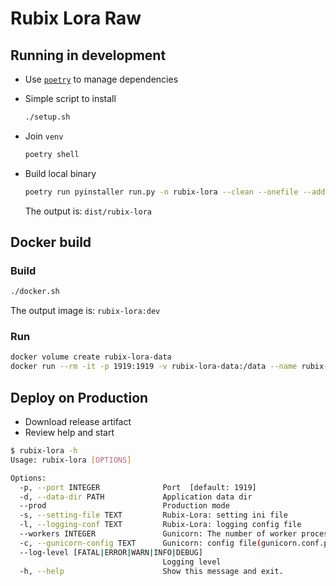 # Rubix Lora Raw

## Running in development

- Use [`poetry`](https://github.com/python-poetry/poetry) to manage dependencies
- Simple script to install

    ```bash
    ./setup.sh
    ```

- Join `venv`

    ```bash
    poetry shell
    ```

- Build local binary

    ```bash
    poetry run pyinstaller run.py -n rubix-lora --clean --onefile --add-data VERSION:VERSION
    ```

  The output is: `dist/rubix-lora`

## Docker build

### Build

```bash
./docker.sh
```

The output image is: `rubix-lora:dev`

### Run

```bash
docker volume create rubix-lora-data
docker run --rm -it -p 1919:1919 -v rubix-lora-data:/data --name rubix-lora rubix-lora:dev
```

## Deploy on Production

- Download release artifact
- Review help and start

```bash
$ rubix-lora -h
Usage: rubix-lora [OPTIONS]

Options:
  -p, --port INTEGER              Port  [default: 1919]
  -d, --data-dir PATH             Application data dir
  --prod                          Production mode
  -s, --setting-file TEXT         Rubix-Lora: setting ini file
  -l, --logging-conf TEXT         Rubix-Lora: logging config file
  --workers INTEGER               Gunicorn: The number of worker processes for handling requests.
  -c, --gunicorn-config TEXT      Gunicorn: config file(gunicorn.conf.py)
  --log-level [FATAL|ERROR|WARN|INFO|DEBUG]
                                  Logging level
  -h, --help                      Show this message and exit.
```
